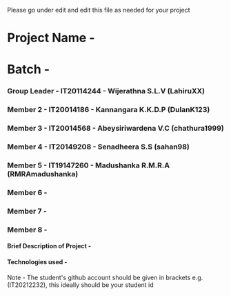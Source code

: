 Please go under edit and edit this file as needed for your project

# Project Name - 
# Batch - 
### Group Leader - IT20114244 - Wijerathna S.L.V (LahiruXX)
### Member 2 - IT20014186 - Kannangara K.K.D.P (DulanK123)
### Member 3 - IT20014568 - Abeysiriwardena V.C (chathura1999)
### Member 4 - IT20149208 - Senadheera S.S (sahan98)
### Member 5 - IT19147260 - Madushanka R.M.R.A (RMRAmadushanka)
### Member 6 - 
### Member 7 - 
### Member 8 - 

#### Brief Description of Project - 
#### Technologies used - 

Note - The student's github account should be given in brackets e.g. (IT20212232), this ideally should be your student id 

